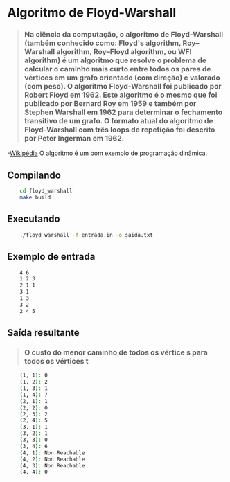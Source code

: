 # Algoritmo de Floyd-Warshall
>### Na ciência da computação, o algoritmo de Floyd-Warshall (também conhecido como: Floyd's algorithm, Roy–Warshall algorithm, Roy–Floyd algorithm, ou WFI algorithm) é um algoritmo que resolve o problema de calcular o caminho mais curto entre todos os pares de vértices em um grafo orientado (com direção) e valorado (com peso). O algoritmo Floyd-Warshall foi publicado por Robert Floyd em 1962. Este algoritmo é o mesmo que foi publicado por Bernard Roy em 1959 e também por Stephen Warshall em 1962 para determinar o fechamento transitivo de um grafo. O formato atual do algoritmo de Floyd-Warshall com três loops de repetição foi descrito por Peter Ingerman em 1962.
-[Wikipédia](https://pt.wikipedia.org/wiki/Algoritmo_de_Floyd-Warshall)
O algoritmo é um bom exemplo de programação dinâmica. 
## Compilando
```bash
    cd floyd_warshall
    make build
```

## Executando

```bash
    ./floyd_warshall -f entrada.in -o saida.txt
```

## Exemplo de entrada

```bash
    4 6
    1 2 3
    2 1 1
    3 1
    1 3
    3 2
    2 4 5
```

## Saída resultante
>### O custo do menor caminho de todos os vértice s para todos os vértices t
```bash
    (1, 1): 0
    (1, 2): 2
    (1, 3): 1
    (1, 4): 7
    (2, 1): 1
    (2, 2): 0
    (2, 3): 2
    (2, 4): 5
    (3, 1): 1
    (3, 2): 1
    (3, 3): 0
    (3, 4): 6
    (4, 1): Non Reachable
    (4, 2): Non Reachable
    (4, 3): Non Reachable
    (4, 4): 0
```